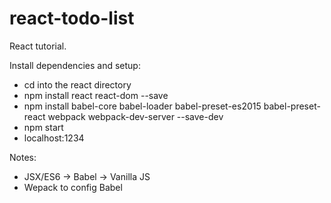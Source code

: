 # react-todo-list
React tutorial.

Install dependencies and setup:
- cd into the react directory
- npm install react react-dom --save
- npm install babel-core babel-loader babel-preset-es2015 babel-preset-react webpack webpack-dev-server --save-dev
- npm start
- localhost:1234

Notes:
- JSX/ES6 -> Babel -> Vanilla JS
- Wepack to config Babel
